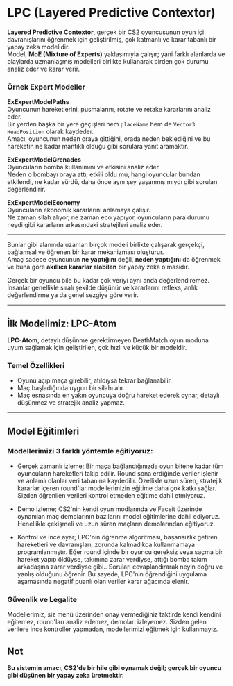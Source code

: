 # LPC (Layered Predictive Contextor)

**Layered Predictive Contextor**, gerçek bir CS2 oyuncusunun oyun içi davranışlarını öğrenmek için geliştirilmiş, çok katmanlı ve karar tabanlı bir yapay zeka modelidir.  
Model, **MoE (Mixture of Experts)** yaklaşımıyla çalışır; yani farklı alanlarda ve olaylarda uzmanlaşmış modelleri birlikte kullanarak birden çok durumu analiz eder ve karar verir.

### Örnek Expert Modeller

**ExExpertModelPaths**  
Oyuncunun hareketlerini, pusmalarını, rotate ve retake kararlarını analiz eder.  
Bir yerden başka bir yere geçişleri hem `placeName` hem de `Vector3 HeadPosition` olarak kaydeder.  
Amacı, oyuncunun neden oraya gittiğini, orada neden beklediğini ve bu hareketin ne kadar mantıklı olduğu gibi sorulara yanıt aramaktır.

**ExExpertModelGrenades**  
Oyuncuların bomba kullanımını ve etkisini analiz eder.  
Neden o bombayı oraya attı, etkili oldu mu, hangi oyuncular bundan etkilendi, ne kadar sürdü, daha önce aynı şey yaşanmış mıydı gibi soruları değerlendirir.

**ExExpertModelEconomy**  
Oyuncuların ekonomik kararlarını anlamaya çalışır.  
Ne zaman silah alıyor, ne zaman eco yapıyor, oyuncuların para durumu neydi gibi kararların arkasındaki stratejileri analiz eder.

---

Bunlar gibi alanında uzaman birçok modeli birlikte çalışarak gerçekçi, bağlamsal ve öğrenen bir karar mekanizması oluşturur.  
Amaç sadece oyuncunun **ne yaptığını** değil, **neden yaptığını** da öğrenmek ve buna göre **akıllıca kararlar alabilen** bir yapay zeka olmasıdır.

Gerçek bir oyuncu bile bu kadar çok veriyi aynı anda değerlendiremez.  
İnsanlar genellikle sıralı şekilde düşünür ve kararlarını refleks, anlık değerlendirme ya da genel sezgiye göre verir.

---

## İlk Modelimiz: LPC-Atom

**LPC-Atom**, detaylı düşünme gerektirmeyen DeathMatch oyun moduna uyum sağlamak için geliştirilen, çok hızlı ve küçük bir modeldir.

### Temel Özellikleri
- Oyunu açıp maça girebilir, atıldıysa tekrar bağlanabilir.  
- Maç başladığında uygun bir silahı alır.  
- Maç esnasında en yakın oyuncuya doğru hareket ederek oynar, detaylı düşünmez ve stratejik analiz yapmaz.

---

## Model Eğitimleri
### Modellerimizi 3 farklı yöntemle eğitiyoruz:

- Gerçek zamanlı izleme; Bir maça bağlandığınızda oyun bitene kadar tüm oyuncuların hareketleri takip edilir.
Round sona erdiğinde veriler işlenir ve anlamlı olanlar veri tabanına kaydedilir. Özellikle uzun süren, stratejik kararlar içeren round'lar modellerimizin eğitime daha çok katkı sağlar.
Sizden öğrenilen verileri kontrol etmeden eğitime dahil etmiyoruz.

- Demo izleme; CS2'nin kendi oyun modlarında ve Faceit üzerinde oynanılan maç demolarının bazılarını model eğitimlerine dahil ediyoruz.
Henellikle çekişmeli ve uzun süren maçların demolarından eğitiyoruz.

- Kontrol ve ince ayar; LPC'nin öğrenme algoritması, başarısızlık getiren hareketleri ve davranışları, zorunda kalmadıkca kullanmamaya programlanmıştır.
Eğer round içinde bir oyuncu gereksiz veya saçma bir hareket yapıp öldüyse, takımına zarar verdiyse, attığı bomba takım arkadaşına zarar verdiyse gibi..
Soruları cevaplandırarak neyin doğru ve yanlış olduğunu öğrenir.
Bu sayede, LPC'nin öğrendiğini uygulama aşamasında negatif puanlı olan veriler karar ağacında elenir.

### Güvenlik ve Legalite
Modellerimiz, siz menü üzerinden onay vermediğiniz taktirde kendi kendini eğitemez, round'ları analiz edemez, demoları izleyemez.
Sizden gelen verilere ince kontroller yapmadan, modellerimizi eğitmek için kullanmayız.


## Not

**Bu sistemin amacı, CS2'de bir hile gibi oynamak değil; gerçek bir oyuncu gibi düşünen bir yapay zeka üretmektir.**
